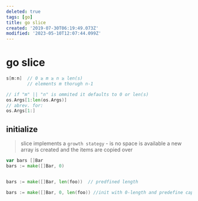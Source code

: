 ```yaml
---
deleted: true
tags: [go]
title: go slice
created: '2019-07-30T06:19:49.073Z'
modified: '2023-05-10T12:07:44.099Z'
---
```


# go slice

```go
s[m:n]  // 0 ≥ m ≥ n ≥ len(s)
        // elements m thorugh n-1

// if "m" || "n" is ommited it defaults to 0 or len(s)
os.Args[1:len(os.Args)] 
// abrev. for:
os.Args[1:]
```

## initialize
> slice implements a `growth stategy` - is no space is available a new array is created and the items are copied over
```go
var bars []Bar
bars := make([]Bar, 0)


bars := make([]Bar, len(foo))  // predfined length

bars := make([]Bar, 0, len(foo)) //init with 0-length and predefine capacity
```
